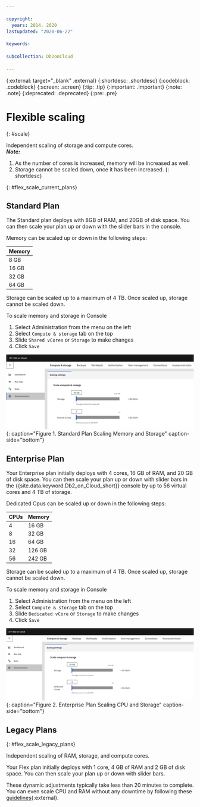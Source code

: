 ```yaml
---

copyright:
  years: 2014, 2020
lastupdated: "2020-06-22"

keywords: 

subcollection: Db2onCloud

---
```


<!-- Attribute definitions --> 
{:external: target="_blank" .external}
{:shortdesc: .shortdesc}
{:codeblock: .codeblock}
{:screen: .screen}
{:tip: .tip}
{:important: .important}
{:note: .note}
{:deprecated: .deprecated}
{:pre: .pre}

# Flexible scaling
{: #scale}

Independent scaling of storage and compute cores.  
**_Note:_** 
1. As the number of cores is increased, memory will be increased as well. 
2. Storage cannot be scaled down, once it has been increased.
{: shortdesc}


{: #flex_scale_current_plans}
## Standard Plan
The Standard plan deploys with 8GB of RAM, and 20GB of disk space.  You can then scale your plan up or down with the slider bars in the console. 

Memory can be scaled up or down in the following steps:

|Memory|
|--|
|8 GB|
|16 GB|
|32 GB|
|64 GB|

Storage can be scaled up to a maximum of 4 TB.  Once scaled up, storage cannot be scaled down.

To scale memory and storage in Console
1. Select Administration from the menu on the left
2. Select `Compute & storage` tab on the top
3. Slide `Shared vCores` or `Storage` to make changes
4. Click `Save`

![Standard plan scaling](images/std_scale.png "Standard plan scaling"){: caption="Figure 1. Standard Plan Scaling Memory and Storage" caption-side="bottom"}


## Enterprise Plan
Your Enterprise plan initially deploys with 4 cores, 16 GB of RAM, and 20 GB of disk space. You can then scale your plan up or down with slider bars in the {{site.data.keyword.Db2_on_Cloud_short}} console by up to 56 virtual cores and 4 TB of storage. 

Dedicated Cpus can be scaled up or down in the following steps:

|CPUs|Memory|
|---|---|
|4|16 GB|
|8|32 GB|
|16|64 GB|
|32|126 GB|
|56|242 GB|

Storage can be scaled up to a maximum of 4 TB.  Once scaled up, storage cannot be scaled down.

To scale memory and storage in Console
1. Select Administration from the menu on the left
2. Select `Compute & storage` tab on the top
3. Slide `Dedicated vCore` or `Storage` to make changes
4. Click `Save` 

![Enterprise plan scaling](images/enterprise_scale.png "Standard plan scaling"){: caption="Figure 2. Enterprise Plan Scaling CPU and Storage" caption-side="bottom"}


## Legacy Plans
{: #flex_scale_legacy_plans}

Independent scaling of RAM, storage, and compute cores. 

Your Flex plan initially deploys with 1 core, 4 GB of RAM and 2 GB of disk space. You can then scale your plan up or down with slider bars.

These dynamic adjustments typically take less than 20 minutes to complete. You can even scale CPU and RAM without any downtime by following these [guidelines](https://developer.ibm.com/answers/questions/381931/how-can-i-scale-cpu-up-and-down-without-downtime-o.html){:external}.
